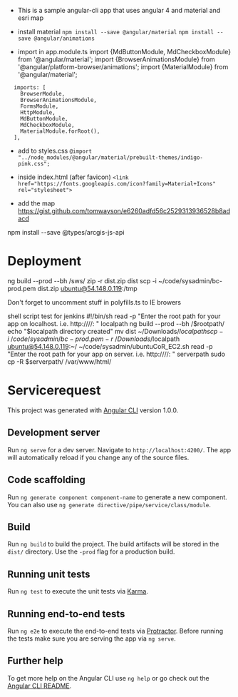 - This is a sample angular-cli app that uses angular 4 and material and esri map

- install material
`npm install --save @angular/material`
`npm install --save @angular/animations`

- import in app.module.ts
import {MdButtonModule, MdCheckboxModule} from '@angular/material';
import {BrowserAnimationsModule} from '@angular/platform-browser/animations';
import {MaterialModule} from '@angular/material';
```
  imports: [
    BrowserModule,
    BrowserAnimationsModule,
    FormsModule,
    HttpModule,
    MdButtonModule,
    MdCheckboxModule,
    MaterialModule.forRoot(),
  ],
```

- add to styles.css
`@import "../node_modules/@angular/material/prebuilt-themes/indigo-pink.css";`

- inside index.html (after favicon)
`<link href="https://fonts.googleapis.com/icon?family=Material+Icons" rel="stylesheet">`

- add the map
https://gist.github.com/tomwayson/e6260adfd56c2529313936528b8adacd

npm install --save @types/arcgis-js-api


# Deployment
ng build --prod --bh /sws/
zip -r dist.zip dist
scp -i ~/code/sysadmin/bc-prod.pem dist.zip ubuntu@54.148.0.119:/tmp

Don't forget to uncomment stuff in polyfills.ts to IE browers

shell script test for jenkins
#!/bin/sh
read -p "Enter the root path for your app on localhost. i.e. http://<some ip>/<root app path>/: "  localpath
ng build --prod --bh /$rootpath/
echo "$localpath directory created"
mv dist ~/Downloads/$localpath
scp -i ~/code/sysadmin/bc-prod.pem -r ~/Downloads/$localpath ubuntu@54.148.0.119:~/
~/code/sysadmin/ubuntuCoR_EC2.sh
read -p "Enter the root path for your app on server. i.e. http://<some ip>/<root app path>/: " serverpath
sudo cp -R $serverpath/ /var/www/html/


# Servicerequest

This project was generated with [Angular CLI](https://github.com/angular/angular-cli) version 1.0.0.

## Development server

Run `ng serve` for a dev server. Navigate to `http://localhost:4200/`. The app will automatically reload if you change any of the source files.

## Code scaffolding

Run `ng generate component component-name` to generate a new component. You can also use `ng generate directive/pipe/service/class/module`.

## Build

Run `ng build` to build the project. The build artifacts will be stored in the `dist/` directory. Use the `-prod` flag for a production build.

## Running unit tests

Run `ng test` to execute the unit tests via [Karma](https://karma-runner.github.io).

## Running end-to-end tests

Run `ng e2e` to execute the end-to-end tests via [Protractor](http://www.protractortest.org/).
Before running the tests make sure you are serving the app via `ng serve`.

## Further help

To get more help on the Angular CLI use `ng help` or go check out the [Angular CLI README](https://github.com/angular/angular-cli/blob/master/README.md).
